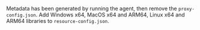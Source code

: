 Metadata has been generated by running the agent, then remove the `proxy-config.json`. Add Windows x64, MacOS x64 and ARM64, Linux x64 and ARM64
libraries to `resource-config.json`.
